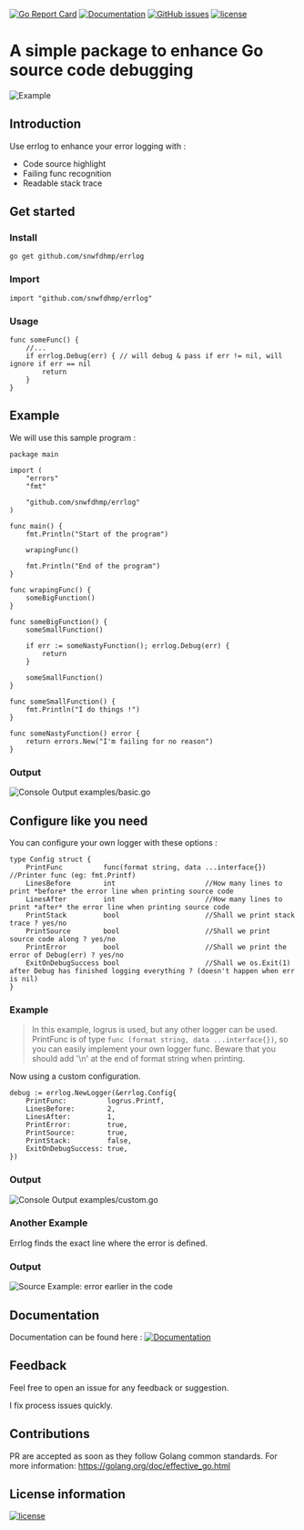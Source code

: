 [![Go Report Card](https://goreportcard.com/badge/github.com/snwfdhmp/errlog)](https://goreportcard.com/report/github.com/snwfdhmp/errlog) [![Documentation](https://godoc.org/github.com/snwfdhmp/errlog?status.svg)](http://godoc.org/github.com/snwfdhmp/errlog) [![GitHub issues](https://img.shields.io/github/issues/snwfdhmp/errlog.svg)](https://github.com/snwfdhmp/errlog/issues) [![license](https://img.shields.io/github/license/snwfdhmp/errlog.svg?maxAge=6000)](https://github.com/snwfdhmp/errlog/LICENSE) 

# A simple package to enhance Go source code debugging

![Example](https://i.imgur.com/Ulf1RGw.png)

## Introduction

Use errlog to enhance your error logging with :

- Code source highlight
- Failing func recognition
- Readable stack trace

## Get started

### Install

```
go get github.com/snwfdhmp/errlog
```

### Import

```golang
import "github.com/snwfdhmp/errlog"
```

### Usage

```golang
func someFunc() {
    //...
    if errlog.Debug(err) { // will debug & pass if err != nil, will ignore if err == nil
        return
    }
}
```

## Example

We will use this sample program :

```golang
package main

import (
	"errors"
	"fmt"

	"github.com/snwfdhmp/errlog"
)

func main() {
	fmt.Println("Start of the program")

	wrapingFunc()

	fmt.Println("End of the program")
}

func wrapingFunc() {
	someBigFunction()
}

func someBigFunction() {
	someSmallFunction()

	if err := someNastyFunction(); errlog.Debug(err) {
		return
	}

	someSmallFunction()
}

func someSmallFunction() {
	fmt.Println("I do things !")
}

func someNastyFunction() error {
	return errors.New("I'm failing for no reason")
}
```

### Output

![Console Output examples/basic.go](https://i.imgur.com/tOkDgwP.png)

## Configure like you need

You can configure your own logger with these options :

```golang
type Config struct {
	PrintFunc          func(format string, data ...interface{}) //Printer func (eg: fmt.Printf)
	LinesBefore        int  					//How many lines to print *before* the error line when printing source code
	LinesAfter         int 						//How many lines to print *after* the error line when printing source code
	PrintStack         bool 					//Shall we print stack trace ? yes/no
	PrintSource        bool 					//Shall we print source code along ? yes/no
	PrintError         bool 					//Shall we print the error of Debug(err) ? yes/no
	ExitOnDebugSuccess bool 					//Shall we os.Exit(1) after Debug has finished logging everything ? (doesn't happen when err is nil)
}
```

### Example

> In this example, logrus is used, but any other logger can be used. PrintFunc is of type `func (format string, data ...interface{})`, so you can easily implement your own logger func. Beware that you should add '\n' at the end of format string when printing.

Now using a custom configuration.

```golang
debug := errlog.NewLogger(&errlog.Config{
	PrintFunc:          logrus.Printf,
	LinesBefore:        2,
	LinesAfter:         1,
	PrintError:         true,
	PrintSource:        true,
	PrintStack:         false,
	ExitOnDebugSuccess: true,
})
```

### Output

![Console Output examples/custom.go](https://i.imgur.com/vh2iEnS.png)


### Another Example

Errlog finds the exact line where the error is defined.

### Output

![Source Example: error earlier in the code](https://i.imgur.com/wPBrYqs.png)

## Documentation

Documentation can be found here : [![Documentation](https://godoc.org/github.com/snwfdhmp/errlog?status.svg)](http://godoc.org/github.com/snwfdhmp/errlog)

## Feedback

Feel free to open an issue for any feedback or suggestion.

I fix process issues quickly.

## Contributions

PR are accepted as soon as they follow Golang common standards.
For more information: https://golang.org/doc/effective_go.html

## License information

[![license](https://img.shields.io/github/license/snwfdhmp/errlog.svg?maxAge=60000)](https://github.com/snwfdhmp/errlog/LICENSE)